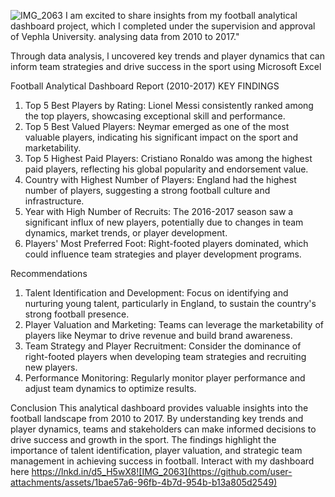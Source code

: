 ![IMG_2063](https://github.com/user-attachments/assets/42864ef7-e542-41b1-ada4-43ee1f74847c)
I am excited to share insights from my football analytical dashboard project, which I completed under the supervision and approval of Vephla University.  analysing data from 2010 to 2017."

Through data analysis, l uncovered key trends and player dynamics that can inform team strategies and drive success in the sport using Microsoft Excel 

Football Analytical Dashboard Report (2010-2017)
KEY FINDINGS 
1. Top 5 Best Players by Rating: Lionel Messi consistently ranked among the top players, showcasing exceptional skill and performance.
2. Top 5 Best Valued Players: Neymar emerged as one of the most valuable players, indicating his significant impact on the sport and marketability.
3. Top 5 Highest Paid Players: Cristiano Ronaldo was among the highest paid players, reflecting his global popularity and endorsement value.
4. Country with Highest Number of Players: England had the highest number of players, suggesting a strong football culture and infrastructure.
5. Year with High Number of Recruits: The 2016-2017 season saw a significant influx of new players, potentially due to changes in team dynamics, market trends, or player development.
6. Players' Most Preferred Foot: Right-footed players dominated, which could influence team strategies and player development programs.

Recommendations
1. Talent Identification and Development: Focus on identifying and nurturing young talent, particularly in England, to sustain the country's strong football presence.
2. Player Valuation and Marketing: Teams can leverage the marketability of players like Neymar to drive revenue and build brand awareness.
3. Team Strategy and Player Recruitment: Consider the dominance of right-footed players when developing team strategies and recruiting new players.
4. Performance Monitoring: Regularly monitor player performance and adjust team dynamics to optimize results.

Conclusion
This analytical dashboard provides valuable insights into the football landscape from 2010 to 2017. By understanding key trends and player dynamics, teams and stakeholders can make informed decisions to drive success and growth in the sport. The findings highlight the importance of talent identification, player valuation, and strategic team management in achieving success in football.
Interact with my dashboard here https://lnkd.in/d5_H5wX8![IMG_2063](https://github.com/user-attachments/assets/1bae57a6-96fb-4b7d-954b-b13a805d2549)

